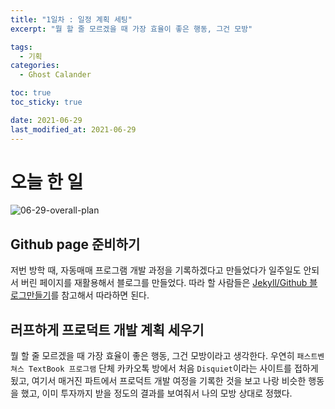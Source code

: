 ```yaml
---
title: "1일차 : 일정 계획 세팅"
excerpt: "뭘 할 줄 모르겠을 때 가장 효율이 좋은 행동, 그건 모방"

tags:
  - 기획
categories:
  - Ghost Calander

toc: true
toc_sticky: true

date: 2021-06-29
last_modified_at: 2021-06-29
---
```

# 오늘 한 일
![06-29-overall-plan](https://user-images.githubusercontent.com/73425926/123807525-e3490780-d92a-11eb-9e96-78cc3bb65a9e.jpg)
## Github page 준비하기
저번 방학 때, 자동매매 프로그램 개발 과정을 기록하겠다고 만들었다가 일주일도 안되서 버린 페이지를 재활용해서 블로그를 만들었다.
따라 할 사람들은 [Jekyll/Github 블로그만들기](https://ansohxxn.github.io/categories/blog)를 참고해서 따라하면 된다.

## 러프하게 프로덕트 개발 계획 세우기
뭘 할 줄 모르겠을 때 가장 효율이 좋은 행동, 그건 모방이라고 생각한다. 우연히 `패스트벤쳐스 TextBook 프로그램` 단체 카카오톡 방에서 처음 `Disquiet`이라는 사이트를 접하게 됬고, 여기서 매거진 파트에서 프로덕트 개발 여정을 기록한 것을 보고 나랑 비슷한 행동을 했고, 이미 투자까지 받을 정도의 결과를 보여줘서 나의 모방 상대로 정했다.
